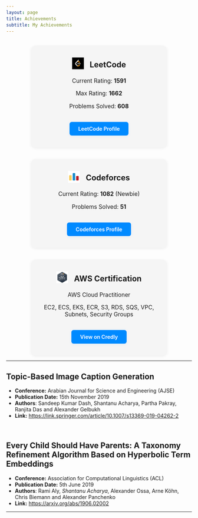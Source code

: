 ```yaml
---
layout: page
title: Achievements
subtitle: My Achievements
---
```


<style>
.achievements-flex {
  display: flex;
  flex-wrap: wrap;
  gap: 32px;
  justify-content: center;
  margin-top: 32px;
}
.achievement-box {
  background: #f5f5f5;
  border-radius: 12px;
  box-shadow: 0 2px 8px rgba(0,0,0,0.07);
  padding: 32px 24px;
  width: 320px;
  text-align: center;
  transition: transform 0.25s cubic-bezier(.4,2,.6,1), box-shadow 0.25s cubic-bezier(.4,2,.6,1);
  cursor: pointer;
  position: relative;
  overflow: hidden;
}
.achievement-box:hover {
  transform: scale(1.07) rotate(-1deg);
  box-shadow: 0 8px 32px rgba(0,0,0,0.18);
  z-index: 2;
}
.achievement-box .profile-link {
  display: inline-block;
  margin-top: 18px;
  padding: 10px 24px;
  background: #008AFF;
  color: #fff;
  border-radius: 6px;
  font-weight: 600;
  text-decoration: none;
  transition: background 0.2s, transform 0.2s;
  box-shadow: 0 2px 8px rgba(0,138,255,0.08);
}
.achievement-box:hover .profile-link {
  background: #005fa3;
  transform: scale(1.08);
}
.achievement-icon {
  width: 32px;
  height: 32px;
  vertical-align: middle;
  margin-right: 8px;
  margin-bottom: 6px;
}
.achievement-title {
  display: flex;
  align-items: center;
  justify-content: center;
  gap: 8px;
  margin-bottom: 12px;
}
</style>

<div class="achievements-flex">
  <div class="achievement-box" onclick="window.open('https://leetcode.com/u/VamshiMaya/', '_blank')">
    <div class="achievement-title">
      <img src="/img/leetcode.png" alt="LeetCode" class="achievement-icon" />
      <h2 style="margin: 0;">LeetCode</h2>
    </div>
    <p style="font-size: 1.1em;">Current Rating: <strong>1591</strong></p>
    <p style="font-size: 1.1em;">Max Rating: <strong>1662</strong></p>
    <p style="font-size: 1.1em;">Problems Solved: <strong>608</strong></p>
    <a class="profile-link" href="https://leetcode.com/u/VamshiMaya/" target="_blank">LeetCode Profile</a>
  </div>
  <div class="achievement-box" onclick="window.open('https://codeforces.com/profile/vamshimaya', '_blank')">
    <div class="achievement-title">
      <img src="/img/codeforces.png" alt="Codeforces" class="achievement-icon" />
      <h2 style="margin: 0;">Codeforces</h2>
    </div>
    <p style="font-size: 1.1em;">Current Rating: <strong>1082</strong> (Newbie)</p>
    <p style="font-size: 1.1em;">Problems Solved: <strong>51</strong></p>
    <a class="profile-link" href="https://codeforces.com/profile/vamshimaya" target="_blank">Codeforces Profile</a>
  </div>
  <div class="achievement-box" onclick="window.open('https://www.credly.com/badges/9679b3fa-e67b-4fea-808c-eb736bd4cf86/public_url', '_blank')">
    <div class="achievement-title">
      <img src="/img/credly.png" alt="Credly" class="achievement-icon" />
      <h2 style="margin: 0;">AWS Certification</h2>
    </div>
    <p style="font-size: 1.1em;">AWS Cloud Practitioner</p>
    <p style="font-size: 1.1em;">EC2, ECS, EKS, ECR, S3, RDS, SQS, VPC, Subnets, Security Groups</p>
    <a class="profile-link" href="https://www.credly.com/badges/9679b3fa-e67b-4fea-808c-eb736bd4cf86/public_url" target="_blank">View on Credly</a>
  </div>
</div>

---

## Topic-Based Image Caption Generation

- **Conference:** Arabian Journal for Science and Engineering (AJSE)
- **Publication Date:** 15th November 2019
- **Authors**: Sandeep Kumar Dash, Shantanu Acharya, Partha Pakray, Ranjita Das and Alexander Gelbukh
- **Link:** https://link.springer.com/article/10.1007/s13369-019-04262-2

<br/>

## Every Child Should Have Parents: A Taxonomy Refinement Algorithm Based on Hyperbolic Term Embeddings

- **Conference:** Association for Computational Linguistics (ACL)
- **Publication Date:** 5th June 2019
- **Authors**: Rami Aly, _Shantanu Acharya_, Alexander Ossa, Arne Köhn, Chris Biemann and Alexander Panchenko
- **Link:** https://arxiv.org/abs/1906.02002

---
